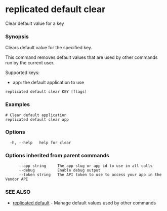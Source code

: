 # replicated default clear

Clear default value for a key

### Synopsis

Clears default value for the specified key.

This command removes default values that are used by other commands run by the current user.

Supported keys:
- app: the default application to use

```
replicated default clear KEY [flags]
```

### Examples

```
# Clear default application
replicated default clear app
```

### Options

```
  -h, --help   help for clear
```

### Options inherited from parent commands

```
      --app string     The app slug or app id to use in all calls
      --debug          Enable debug output
      --token string   The API token to use to access your app in the Vendor API
```

### SEE ALSO

* [replicated default](replicated-cli-default)	 - Manage default values used by other commands